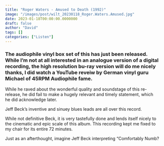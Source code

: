 ```yaml
---
title: "Roger Waters - Amused to Death (1992)"
image: "/images/post/wilt_20230118_Roger.Waters.Amused.jpg"
date: 2023-01-18T00:00:00.0000000
draft: false
author: "David"
tags: []
categories: ["Listen"]
---
```

### The audiophile vinyl box set of this has just been released. While I’m not at all interested in an analogue version of a digital recording, the high resolution bu-ray version will do me nicely thanks, I did watch a YouTube reveiw by German vinyl guru Michael of 45RPM Audiophile fame.

 While he raved about the wonderful quality and soundstage of this re-release, he did fail to make a hugely relevant and timely statement, which he did acknowledge later.

 Jeff Beck’s inventive and sinuey blues leads are all over this record. 

 While not definitive Beck, it is very tastefully done and lends itself nicely to the cinematic and epic scale of this album. This recording kept me fixed to my chair for its entire 72 minutes.

 Just as an afterthought, imagine Jeff Beck interpreting “Comfortably Numb?